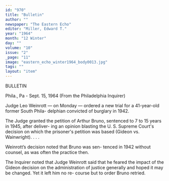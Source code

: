 ```yaml
---
id: "970"
title: "Bulletin"
author: ""
newspaper: "The Eastern Echo"
editor: "Miller, Edward T."
year: "1964"
month: "12 Winter"
day: ""
volume: "10"
issue: "2"
_page: "11"
image: "eastern_echo_winter1964_body0013.jpg"
tags: ""
layout: "item"
---
```

BULLETIN

Phila., Pa - Sept. 15, 1964
(From the Philadelphia Inquirer)

Judge Leo Weinrott — on Monday — ordered
a new trial for a 41-year-old former South Phila-
delphian convicted of burglary in 1942.

The Judge granted the petition of Arthur Bruno,
sentenced to 7 to 15 years in 1945, after deliver-
ing an opinion blasting the U. S. Supreme Court's
decision on which the prisoner's petition was based
(Gideon vs. Wainwright). . . .

Weinrott’s decision noted that Bruno was sen-
tenced in 1942 without counsel, as was often the
practice then.

The Inquirer noted that Judge Weinrott said
that he feared the impact of the Gideon decision
on the administration of justice generally and
hoped it may be changed. Yet it left him no re-
course but to order Bruno retried.
